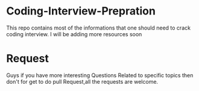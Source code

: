 # Coding-Interview-Prepration
This repo contains most of the informations that one should need to crack  coding interview.
I will be adding more resources soon

# Request
Guys if you have more interesting Questions Related to specific topics then don't for get to do pull Request,all the requests are welcome.
